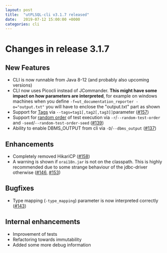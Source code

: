 ```yaml
---
layout: post
title:  "utPLSQL-cli v3.1.7 released"
date:   2019-07-12 15:00:00 +0000
categories: cli
---
```



# Changes in release 3.1.7

## New Features
* CLI is now runnable from Java 8-12 (and probably also upcoming versions)
* CLI now uses Picocli instead of JCommander. __This might have some impact on how parameters are interpreted__, for example on windows machines when you define `-f=ut_documentation_reporter -o="output.txt"` you will have to enclose the "output.txt" part as shown
* Support for [Tags](https://github.com/utPLSQL/utPLSQL/blob/v3.1.7/docs/userguide/annotations.md#tags) via `--tags=tag1[,tag2[,tag3]]`parameter ([#157](https://github.com/utPLSQL/utPLSQL-cli/issues/157))
* Support for [random order](https://github.com/utPLSQL/utPLSQL/blob/v3.1.7/docs/userguide/running-unit-tests.md#random-order) of test execution via `-r`/`--random-test-order` and `-seed`/`--random-test-order-seed` ([#139](https://github.com/utPLSQL/utPLSQL-cli/issues/139))
* Ability to enable DBMS_OUTPUT from cli via `-D`/`--dbms_output` ([#137](https://github.com/utPLSQL/utPLSQL-cli/issues/137))

## Enhancements
* Completely removed HikariCP ([#158](https://github.com/utPLSQL/utPLSQL-cli/issues/158))
* A warning is shown if `orai18n.jar` is not on the classpath. This is highly recommended due to some strange behaviour of the jdbc-driver otherwise ([#146](https://github.com/utPLSQL/utPLSQL-cli/issues/146), [#153](https://github.com/utPLSQL/utPLSQL-cli/issues/153))

## Bugfixes
* Type mapping (`-type_mapping`) parameter is now interpreted correctly ([#143](https://github.com/utPLSQL/utPLSQL-cli/issues/143))

## Internal enhancements
* Improvement of tests
* Refactoring towards immutability
* Added some more debug information